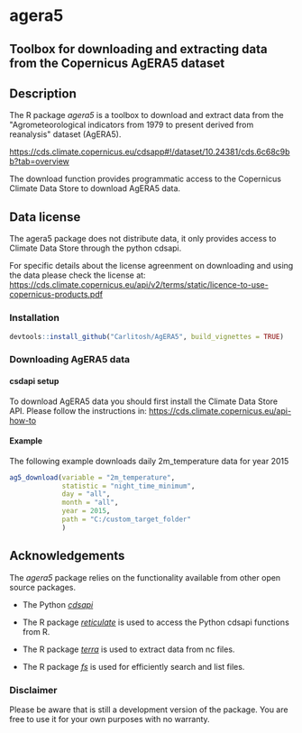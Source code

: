# agera5
## Toolbox for downloading and extracting data from the Copernicus AgERA5 dataset


## Description 

The R package *agera5* is a toolbox to download and extract data from the "Agrometeorological indicators from 1979 to present derived from reanalysis" dataset (AgERA5).

https://cds.climate.copernicus.eu/cdsapp#!/dataset/10.24381/cds.6c68c9bb?tab=overview

The download function provides programmatic access to the Copernicus Climate Data Store to download
AgERA5 data.

## Data license
The agera5 package does not distribute data, it only provides access to Climate Data Store through the 
python cdsapi.

For specific details about the license agreenment on downloading and using the data please check the license at: 
https://cds.climate.copernicus.eu/api/v2/terms/static/licence-to-use-copernicus-products.pdf

### Installation  
``` r
devtools::install_github("Carlitosh/AgERA5", build_vignettes = TRUE)
```
### Downloading AgERA5 data
#### csdapi setup
To download AgERA5 data you should first install the Climate Data Store API. Please follow the instructions
in: https://cds.climate.copernicus.eu/api-how-to

#### Example
The following example downloads daily 2m_temperature data for year 2015
``` r
ag5_download(variable = "2m_temperature",
             statistic = "night_time_minimum",
             day = "all",
             month = "all",
             year = 2015,
             path = "C:/custom_target_folder"
             )
``` 
## Acknowledgements
The *agera5* package relies on the functionality available from other open source packages.

* The Python [*cdsapi*](https://pypi.org/project/cdsapi/)

* The R package [*reticulate*](https://cran.r-project.org/web/packages/reticulate/index.html) is used to access the Python cdsapi functions from R.

* The R package [*terra*](https://cran.r-project.org/web/packages/terra/index.html) is used to extract data from nc files.

* The R package [*fs*](https://cran.r-project.org/web/packages/fs/index.html) is used for efficiently search and list files.


### Disclaimer
Please be aware that is still a development version of the package. You are free to use it for your own purposes with no warranty.

